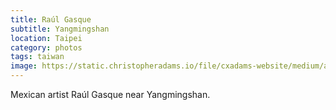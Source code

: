 ```yaml
---
title: Raúl Gasque
subtitle: Yangmingshan
location: Taipei
category: photos
tags: taiwan
image: https://static.christopheradams.io/file/cxadams-website/medium/albums/2019/20190519-20190520_Taipei_Raul/20190519-20190520_Taipei_Raul_4261_07-0.jpg
---
```


Mexican artist Raúl Gasque near Yangmingshan.
